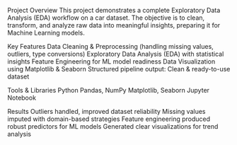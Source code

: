 Project Overview
This project demonstrates a complete Exploratory Data Analysis (EDA) workflow on a car dataset. The objective is to clean, transform, and analyze raw data into meaningful insights, preparing it for Machine Learning models.

Key Features
Data Cleaning & Preprocessing (handling missing values, outliers, type conversions)
Exploratory Data Analysis (EDA) with statistical insights
Feature Engineering for ML model readiness
Data Visualization using Matplotlib & Seaborn
Structured pipeline output: Clean & ready-to-use dataset

Tools & Libraries
Python
Pandas, NumPy
Matplotlib, Seaborn
Jupyter Notebook

Results
Outliers handled, improved dataset reliability
Missing values imputed with domain-based strategies
Feature engineering produced robust predictors for ML models
Generated clear visualizations for trend analysis
